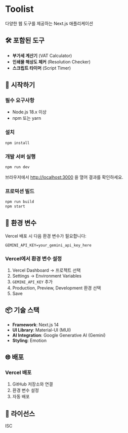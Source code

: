 # Toolist

다양한 웹 도구를 제공하는 Next.js 애플리케이션

## 🛠️ 포함된 도구

- **부가세 계산기** (VAT Calculator)
- **인쇄물 해상도 체커** (Resolution Checker)
- **스크립트 타이머** (Script Timer)

## 🚀 시작하기

### 필수 요구사항

- Node.js 18.x 이상
- npm 또는 yarn

### 설치

```bash
npm install
```

### 개발 서버 실행

```bash
npm run dev
```

브라우저에서 [http://localhost:3000](http://localhost:3000) 을 열어 결과를 확인하세요.

### 프로덕션 빌드

```bash
npm run build
npm start
```

## 🔐 환경 변수

Vercel 배포 시 다음 환경 변수가 필요합니다:

```
GEMINI_API_KEY=your_gemini_api_key_here
```

### Vercel에서 환경 변수 설정

1. Vercel Dashboard → 프로젝트 선택
2. Settings → Environment Variables
3. `GEMINI_API_KEY` 추가
4. Production, Preview, Development 환경 선택
5. Save

## 📦 기술 스택

- **Framework**: Next.js 14
- **UI Library**: Material-UI (MUI)
- **AI Integration**: Google Generative AI (Gemini)
- **Styling**: Emotion

## 🌐 배포

### Vercel 배포

1. GitHub 저장소와 연결
2. 환경 변수 설정
3. 자동 배포

## 📝 라이선스

ISC
